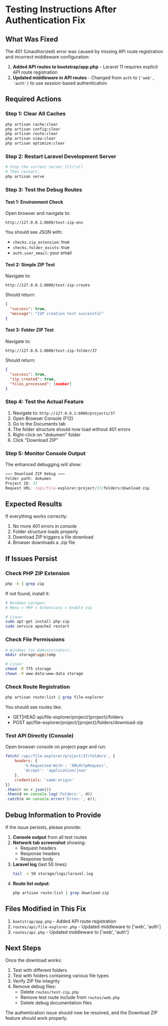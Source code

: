 # Testing Instructions After Authentication Fix

## What Was Fixed

The 401 (Unauthorized) error was caused by missing API route registration and incorrect middleware configuration:

1. **Added API routes to bootstrap/app.php** - Laravel 11 requires explicit API route registration
2. **Updated middleware in API routes** - Changed from `auth` to `['web', 'auth']` to use session-based authentication

## Required Actions

### Step 1: Clear All Caches
```bash
php artisan cache:clear
php artisan config:clear
php artisan route:clear
php artisan view:clear
php artisan optimize:clear
```

### Step 2: Restart Laravel Development Server
```bash
# Stop the current server (Ctrl+C)
# Then restart:
php artisan serve
```

### Step 3: Test the Debug Routes

#### Test 1: Environment Check
Open browser and navigate to:
```
http://127.0.0.1:8000/test-zip-env
```

You should see JSON with:
- `checks.zip_extension`: true
- `checks.folder_exists`: true
- `auth.user_email`: your email

#### Test 2: Simple ZIP Test
Navigate to:
```
http://127.0.0.1:8000/test-zip-create
```

Should return:
```json
{
  "success": true,
  "message": "ZIP creation test successful"
}
```

#### Test 3: Folder ZIP Test
Navigate to:
```
http://127.0.0.1:8000/test-zip-folder/37
```

Should return:
```json
{
  "success": true,
  "zip_created": true,
  "files_processed": [number]
}
```

### Step 4: Test the Actual Feature

1. Navigate to: `http://127.0.0.1:8000/projects/37`
2. Open Browser Console (F12)
3. Go to the Documents tab
4. The folder structure should now load without 401 errors
5. Right-click on "dokumen" folder
6. Click "Download ZIP"

### Step 5: Monitor Console Output

The enhanced debugging will show:
```javascript
=== Download ZIP Debug ===
Folder path: dokumen
Project ID: 37
Request URL: /api/file-explorer/project/37/folders/download-zip
```

## Expected Results

If everything works correctly:
1. No more 401 errors in console
2. Folder structure loads properly
3. Download ZIP triggers a file download
4. Browser downloads a .zip file

## If Issues Persist

### Check PHP ZIP Extension
```bash
php -m | grep zip
```
If not found, install it:
```bash
# Windows Laragon:
# Menu > PHP > Extensions > Enable zip

# Linux:
sudo apt-get install php-zip
sudo service apache2 restart
```

### Check File Permissions
```bash
# Windows (as Administrator):
mkdir storage\app\temp

# Linux:
chmod -R 775 storage
chown -R www-data:www-data storage
```

### Check Route Registration
```bash
php artisan route:list | grep file-explorer
```

You should see routes like:
- GET|HEAD api/file-explorer/project/{project}/folders
- POST api/file-explorer/project/{project}/folders/download-zip

### Test API Directly (Console)
Open browser console on project page and run:
```javascript
fetch('/api/file-explorer/project/37/folders', {
    headers: {
        'X-Requested-With': 'XMLHttpRequest',
        'Accept': 'application/json'
    },
    credentials: 'same-origin'
})
.then(r => r.json())
.then(d => console.log('Folders:', d))
.catch(e => console.error('Error:', e));
```

## Debug Information to Provide

If the issue persists, please provide:

1. **Console output** from all test routes
2. **Network tab screenshot** showing:
   - Request headers
   - Response headers
   - Response body
3. **Laravel log** (last 50 lines):
   ```bash
   tail -n 50 storage/logs/laravel.log
   ```
4. **Route list output**:
   ```bash
   php artisan route:list | grep download-zip
   ```

## Files Modified in This Fix

1. `bootstrap/app.php` - Added API route registration
2. `routes/api/file-explorer.php` - Updated middleware to ['web', 'auth']
3. `routes/api.php` - Updated middleware to ['web', 'auth']

## Next Steps

Once the download works:
1. Test with different folders
2. Test with folders containing various file types
3. Verify ZIP file integrity
4. Remove debug files:
   - Delete `routes/test-zip.php`
   - Remove test route include from `routes/web.php`
   - Delete debug documentation files

The authentication issue should now be resolved, and the Download ZIP feature should work properly.